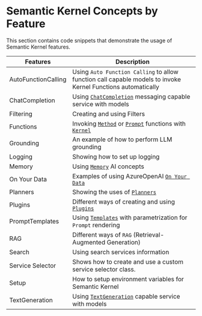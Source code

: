 # Semantic Kernel Concepts by Feature

This section contains code snippets that demonstrate the usage of Semantic Kernel features.

| Features | Description |
| -------- | ----------- |
| AutoFunctionCalling | Using `Auto Function Calling` to allow function call capable models to invoke Kernel Functions automatically |
| ChatCompletion | Using [`ChatCompletion`](https://github.com/microsoft/semantic-kernel/blob/main/python/semantic_kernel/connectors/ai/chat_completion_client_base.py) messaging capable service with models  |
| Filtering | Creating and using Filters |
| Functions | Invoking [`Method`](https://github.com/microsoft/semantic-kernel/blob/main/python/semantic_kernel/functions/kernel_function_from_method.py) or [`Prompt`](https://github.com/microsoft/semantic-kernel/blob/main/python/semantic_kernel/functions/kernel_function_from_prompt.py) functions with [`Kernel`](https://github.com/microsoft/semantic-kernel/blob/main/python/semantic_kernel/kernel.py) |
| Grounding | An example of how to perform LLM grounding |
| Logging | Showing how to set up logging |
| Memory | Using [`Memory`](https://github.com/microsoft/semantic-kernel/tree/main/dotnet/src/SemanticKernel.Abstractions/Memory) AI concepts |
| On Your Data | Examples of using AzureOpenAI [`On Your Data`](https://learn.microsoft.com/en-us/azure/ai-services/openai/concepts/use-your-data?tabs=mongo-db) |
| Planners | Showing the uses of [`Planners`](https://github.com/microsoft/semantic-kernel/tree/main/python/semantic_kernel/planners) |
| Plugins | Different ways of creating and using [`Plugins`](https://github.com/microsoft/semantic-kernel/blob/main/python/semantic_kernel/functions/kernel_plugin.py) |
| PromptTemplates | Using [`Templates`](https://github.com/microsoft/semantic-kernel/blob/main/python/semantic_kernel/prompt_template/prompt_template_base.py) with parametrization for `Prompt` rendering  |
| RAG | Different ways of `RAG` (Retrieval-Augmented Generation) |
| Search | Using search services information |
| Service Selector | Shows how to create and use a custom service selector class. |
| Setup | How to setup environment variables for Semantic Kernel |
| TextGeneration | Using [`TextGeneration`](https://github.com/microsoft/semantic-kernel/blob/main/python/semantic_kernel/connectors/ai/text_completion_client_base.py) capable service with models  |
